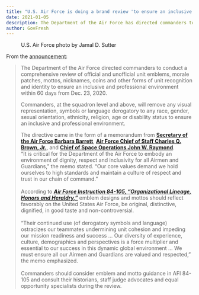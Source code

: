 ```yaml
---
title: "U.S. Air Force is doing a brand review 'to ensure an inclusive and professional environment'"
date: 2021-01-05
description: The Department of the Air Force has directed commanders to conduct a comprehensive review of official and unofficial unit emblems, morale patches, mottos, nicknames, coins and other forms of unit recognition and identity to ensure an inclusive and professional environment within 60 days from Dec. 23, 2020.
author: GovFresh
---
```


<!-- image {"id":25471,"sizeSlug":"large","linkDestination":"none"} -->
<figure class="wp-block-image size-large"><figcaption>U.S. Air Force photo by Jamal D. Sutter</figcaption></figure>
<!-- /image -->

<!-- paragraph -->
<p>From the <a href="https://www.spaceforce.mil/News/Article/2462804/department-of-the-air-force-directs-commanders-to-review-unit-emblems-mottos-ni/">announcement</a>:</p>
<!-- /paragraph -->

<!-- quote -->
<blockquote class="wp-block-quote"><p>The Department of the Air Force directed commanders to conduct a comprehensive review of official and unofficial unit emblems, morale patches, mottos, nicknames, coins and other forms of unit recognition and identity to ensure an inclusive and professional environment within 60 days from Dec. 23, 2020.</p><p>Commanders, at the squadron level and above, will remove any visual representation, symbols or language derogatory to any race, gender, sexual orientation, ethnicity, religion, age or disability status to ensure an inclusive and professional environment.</p><p>The directive came in the form of a memorandum from <a href="https://www.af.mil/About-Us/Biographies/Display/Article/1990786/barbara-m-barrett/" target="_blank" rel="noreferrer noopener"><strong>Secretary of the Air Force Barbara Barrett</strong></a>, <a href="https://www.af.mil/About-Us/Biographies/Display/Article/108485/general-charles-q-brown-jr/" target="_blank" rel="noreferrer noopener"><strong>Air Force Chief of Staff Charles Q. Brown, Jr.</strong></a>, and <a href="https://www.af.mil/About-Us/Biographies/Display/Article/108479/general-john-w-jay-raymond/" target="_blank" rel="noreferrer noopener"><strong>Chief of Space Operations John W. Raymond</strong></a>.<br>“It is critical for the Department of the Air Force to embody an environment of dignity, respect and inclusivity for all Airmen and Guardians,” the memo stated. “Our core values demand we hold ourselves to high standards and maintain a culture of respect and trust in our chain of command.”<br><br>According to <a href="https://static.e-publishing.af.mil/production/1/af_ho/publication/afi84-105/afi84-105.pdf" target="_blank" rel="noreferrer noopener"><strong><em>Air Force Instruction 84-105, “Organizational Lineage, Honors and Heraldry,”</em></strong></a> emblem designs and mottos should reflect favorably on the United States Air Force, be original, distinctive, dignified, in good taste and non-controversial.<br><br>“Their continued use (of derogatory symbols and language) ostracizes our teammates undermining unit cohesion and impeding our mission readiness and success … Our diversity of experience, culture, demographics and perspectives is a force multiplier and essential to our success in this dynamic global environment … We must ensure all our Airmen and Guardians are valued and respected,” the memo emphasized.<br><br>Commanders should consider emblem and motto guidance in AFI 84-105 and consult their historians, staff judge advocates and equal opportunity specialists during the review.</p></blockquote>
<!-- /quote -->
